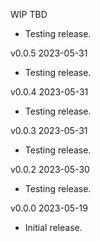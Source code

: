WIP  TBD

 * Testing release.

v0.0.5  2023-05-31

 * Testing release.

v0.0.4  2023-05-31

 * Testing release.

v0.0.3  2023-05-31

 * Testing release.

v0.0.2  2023-05-30

 * Testing release.

v0.0.0  2023-05-19

 * Initial release.
